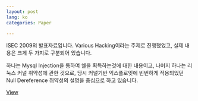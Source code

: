 ```yaml
---
layout: post
lang: ko
categories: Paper

---
```


ISEC 2009의 발표자료입니다. Various Hacking이라는 주제로 진행했었고, 실제 내용은 크게 두 가지로 구분되어 있습니다.

하나는 Mysql Injection을 통하여 쉘을 획득하는것에 대한 내용이고, 나머지 하나는 리눅스 커널 취약성에 관한 것으로,
당시 커널기반 익스플로잇에 빈번하게 적용되었던 Null Dereference 취약성의 설명을 중심으로 하고 있습니다.

[View][isec]

[isec]: http://hkpco.kr/paper/ISEC2009_by_hkpco.pdf
